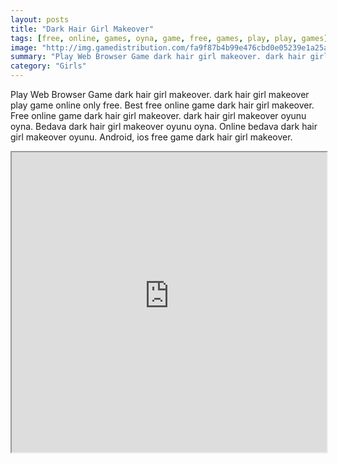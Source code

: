 ```yaml
---
layout: posts
title: "Dark Hair Girl Makeover"
tags: [free, online, games, oyna, game, free, games, play, play, games]
image: "http://img.gamedistribution.com/fa9f87b4b99e476cbd0e05239e1a25ab.jpg"
summary: "Play Web Browser Game dark hair girl makeover. dark hair girl makeover play game online only free. Best free online game dark hair girl makeover. Free online game dark hair girl makeover. dark hair girl makeover oyunu oyna. Bedava dark hair girl makeover oyunu oyna. Online bedava dark hair girl makeover oyunu. Android, ios free game dark hair girl makeover."
category: "Girls"
---
```


Play Web Browser Game dark hair girl makeover. dark hair girl makeover play game online only free. Best free online game dark hair girl makeover. Free online game dark hair girl makeover. dark hair girl makeover oyunu oyna. Bedava dark hair girl makeover oyunu oyna. Online bedava dark hair girl makeover oyunu. Android, ios free game dark hair girl makeover.

<iframe width="100%" height="480px;" src="http://flash.gamedistribution.com?game=fa9f87b4b99e476cbd0e05239e1a25ab"></iframe>